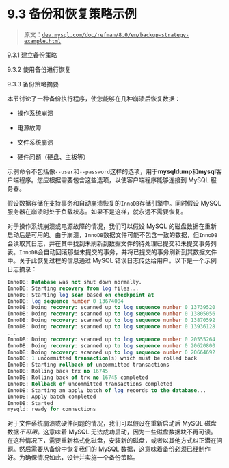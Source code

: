 # 9.3 备份和恢复策略示例

> 原文：[`dev.mysql.com/doc/refman/8.0/en/backup-strategy-example.html`](https://dev.mysql.com/doc/refman/8.0/en/backup-strategy-example.html)

9.3.1 建立备份策略

9.3.2 使用备份进行恢复

9.3.3 备份策略摘要

本节讨论了一种备份执行程序，使您能够在几种崩溃后恢复数据：

+   操作系统崩溃

+   电源故障

+   文件系统崩溃

+   硬件问题（硬盘、主板等）

示例命令不包括像`--user`和`--password`这样的选项，用于**mysqldump**和**mysql**客户端程序。您应根据需要包含这些选项，以使客户端程序能够连接到 MySQL 服务器。

假设数据存储在支持事务和自动崩溃恢复的`InnoDB`存储引擎中。同时假设 MySQL 服务器在崩溃时处于负载状态。如果不是这样，就永远不需要恢复。

对于操作系统崩溃或电源故障的情况，我们可以假设 MySQL 的磁盘数据在重新启动后是可用的。由于崩溃，`InnoDB`数据文件可能不包含一致的数据，但`InnoDB`会读取其日志，并在其中找到未刷新到数据文件的待处理已提交和未提交事务列表。`InnoDB`会自动回滚那些未提交的事务，并将已提交的事务刷新到其数据文件中。关于此恢复过程的信息通过 MySQL 错误日志传达给用户。以下是一个示例日志摘录：

```sql
InnoDB: Database was not shut down normally.
InnoDB: Starting recovery from log files...
InnoDB: Starting log scan based on checkpoint at
InnoDB: log sequence number 0 13674004
InnoDB: Doing recovery: scanned up to log sequence number 0 13739520
InnoDB: Doing recovery: scanned up to log sequence number 0 13805056
InnoDB: Doing recovery: scanned up to log sequence number 0 13870592
InnoDB: Doing recovery: scanned up to log sequence number 0 13936128
...
InnoDB: Doing recovery: scanned up to log sequence number 0 20555264
InnoDB: Doing recovery: scanned up to log sequence number 0 20620800
InnoDB: Doing recovery: scanned up to log sequence number 0 20664692
InnoDB: 1 uncommitted transaction(s) which must be rolled back
InnoDB: Starting rollback of uncommitted transactions
InnoDB: Rolling back trx no 16745
InnoDB: Rolling back of trx no 16745 completed
InnoDB: Rollback of uncommitted transactions completed
InnoDB: Starting an apply batch of log records to the database...
InnoDB: Apply batch completed
InnoDB: Started
mysqld: ready for connections
```

对于文件系统崩溃或硬件问题的情况，我们可以假设在重新启动后 MySQL 磁盘数据*不可用*。这意味着 MySQL 无法成功启动，因为一些磁盘数据块不再可读。在这种情况下，需要重新格式化磁盘，安装新的磁盘，或者以其他方式纠正潜在问题。然后需要从备份中恢复我们的 MySQL 数据，这意味着备份必须已经制作好。为确保情况如此，设计并实施一个备份策略。
